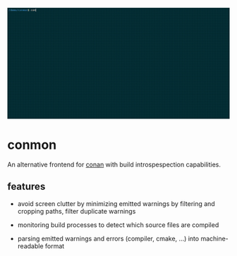 <p align="center">
  <img src="demo.gif" alt="" />
</p>

# conmon

An alternative frontend for [conan](https://github.com/conan-io/conan) with build introspespection capabilities.

## features

* avoid screen clutter by minimizing emitted warnings by filtering and cropping paths, filter duplicate warnings

* monitoring build processes to detect which source files are compiled

* parsing emitted warnings and errors (compiler, cmake, ...) into machine-readable format